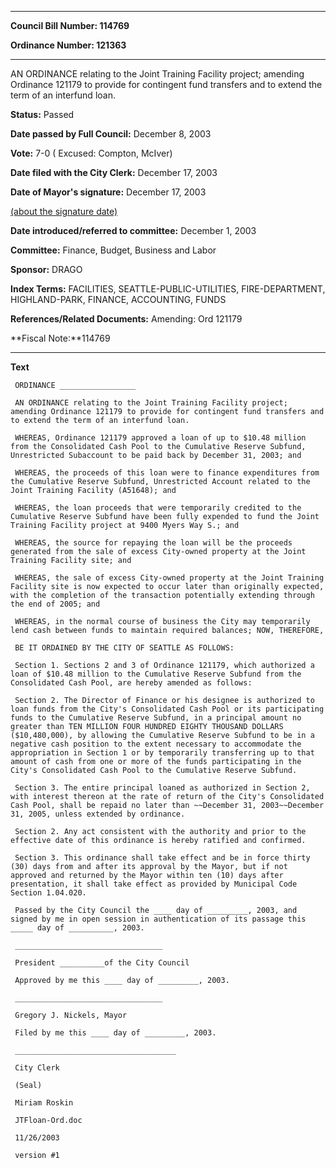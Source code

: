 

********

**Council Bill Number: 114769**
   
**Ordinance Number: 121363**
********

 AN ORDINANCE relating to the Joint Training Facility project; amending Ordinance 121179 to provide for contingent fund transfers and to extend the term of an interfund loan.

**Status:** Passed
   
**Date passed by Full Council:** December 8, 2003
   
**Vote:** 7-0 ( Excused: Compton, McIver)
   
**Date filed with the City Clerk:** December 17, 2003
   
**Date of Mayor's signature:** December 17, 2003
   
[(about the signature date)](/~public/approvaldate.htm)
   
   
   
**Date introduced/referred to committee:** December 1, 2003
   
**Committee:** Finance, Budget, Business and Labor
   
**Sponsor:** DRAGO
   
   
**Index Terms:** FACILITIES, SEATTLE-PUBLIC-UTILITIES, FIRE-DEPARTMENT, HIGHLAND-PARK, FINANCE, ACCOUNTING, FUNDS

**References/Related Documents:** Amending: Ord 121179

**Fiscal Note:**114769

********

**Text**
   
```
 ORDINANCE _________________

 AN ORDINANCE relating to the Joint Training Facility project; amending Ordinance 121179 to provide for contingent fund transfers and to extend the term of an interfund loan.

 WHEREAS, Ordinance 121179 approved a loan of up to $10.48 million from the Consolidated Cash Pool to the Cumulative Reserve Subfund, Unrestricted Subaccount to be paid back by December 31, 2003; and

 WHEREAS, the proceeds of this loan were to finance expenditures from the Cumulative Reserve Subfund, Unrestricted Account related to the Joint Training Facility (A51648); and

 WHEREAS, the loan proceeds that were temporarily credited to the Cumulative Reserve Subfund have been fully expended to fund the Joint Training Facility project at 9400 Myers Way S.; and

 WHEREAS, the source for repaying the loan will be the proceeds generated from the sale of excess City-owned property at the Joint Training Facility site; and

 WHEREAS, the sale of excess City-owned property at the Joint Training Facility site is now expected to occur later than originally expected, with the completion of the transaction potentially extending through the end of 2005; and

 WHEREAS, in the normal course of business the City may temporarily lend cash between funds to maintain required balances; NOW, THEREFORE,

 BE IT ORDAINED BY THE CITY OF SEATTLE AS FOLLOWS:

 Section 1. Sections 2 and 3 of Ordinance 121179, which authorized a loan of $10.48 million to the Cumulative Reserve Subfund from the Consolidated Cash Pool, are hereby amended as follows:

 Section 2. The Director of Finance or his designee is authorized to loan funds from the City's Consolidated Cash Pool or its participating funds to the Cumulative Reserve Subfund, in a principal amount no greater than TEN MILLION FOUR HUNDRED EIGHTY THOUSAND DOLLARS ($10,480,000), by allowing the Cumulative Reserve Subfund to be in a negative cash position to the extent necessary to accommodate the appropriation in Section 1 or by temporarily transferring up to that amount of cash from one or more of the funds participating in the City's Consolidated Cash Pool to the Cumulative Reserve Subfund.

 Section 3. The entire principal loaned as authorized in Section 2, with interest thereon at the rate of return of the City's Consolidated Cash Pool, shall be repaid no later than ~~December 31, 2003~~December 31, 2005, unless extended by ordinance.

 Section 2. Any act consistent with the authority and prior to the effective date of this ordinance is hereby ratified and confirmed.

 Section 3. This ordinance shall take effect and be in force thirty (30) days from and after its approval by the Mayor, but if not approved and returned by the Mayor within ten (10) days after presentation, it shall take effect as provided by Municipal Code Section 1.04.020.

 Passed by the City Council the ____ day of _________, 2003, and signed by me in open session in authentication of its passage this _____ day of __________, 2003.

 _________________________________

 President __________of the City Council

 Approved by me this ____ day of _________, 2003.

 _________________________________

 Gregory J. Nickels, Mayor

 Filed by me this ____ day of _________, 2003.

 ____________________________________

 City Clerk

 (Seal)

 Miriam Roskin

 JTFloan-Ord.doc

 11/26/2003

 version #1

```
